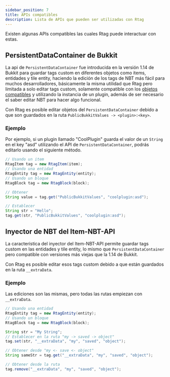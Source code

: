 ```yaml
---
sidebar_position: 7
title: APIs compatibles
description: Lista de APIs que pueden ser utilizadas con Rtag
---
```


Existen algunas APIs compatibles las cuales Rtag puede interactuar con estas.

## PersistentDataContainer de Bukkit

La api de `PersistentDataContainer` fue introducida en la versión 1.14 de Bukkit para guardar tags custom en diferentes objetos como items, entidades y tile entity, haciendo la edición de los tags de NBT más fácil para muchos desarrolladores, básicamente la misma utilidad que Rtag pero limitada a solo editar tags custom, solamente compatible con los [objetos compatibles](intro/#objetos-compatibles) y utilizando la instancia de un plugin, además de ser necesario el saber editar NBT para hacer algo funcional.

Con Rtag es posible editar objetos del `PersistentDataContainer` debido a que son guardados en la ruta `PublicBukkitValues -> <plugin>:<key>`.

### Ejemplo

Por ejemplo, si un plugin llamado "CoolPlugin" guarda el valor de un `String` en el key "asd" utilizando el API de `PersistentDataContainer`, podrás editarlo usando el siguiente método.

```java
// Usando un item
RtagItem tag = new RtagItem(item);
// Usando una entidad
RtagEntity tag = new RtagEntity(entity);
// Usando un bloque
RtagBlock tag = new RtagBlock(block);

// Obtener
String value = tag.get("PublicBukkitValues", "coolplugin:asd");

// Establecer
String str = "Hello";
tag.get(str, "PublicBukkitValues", "coolplugin:asd");
```

## Inyector de NBT del Item-NBT-API

La característica del inyector del Item-NBT-API permite guardar tags custom en las entidades y tile entity, lo mismo que `PersistentDataContainer` pero compatible con versiones más viejas que la 1.14 de Bukkit.

Con Rtag es posible editar esos tags custom debido a que están guardados en la ruta `__extraData`.

### Ejemplo

Las ediciones son las mismas, pero todas las rutas empiezan con `__extraData`.

```java
// Usando una entidad
RtagEntity tag = new RtagEntity(entity);
// Usando un bloque
RtagBlock tag = new RtagBlock(block);

String str = "My String";
// Establecer en la ruta "my -> saved -> object"
tag.set(str, "__extraData", "my", "saved", "object");

// Obtener desde "my <- save <- object"
String sameStr = tag.get("__extraData", "my", "saved", "object");

// Obtener desde la ruta
tag.remove("__extraData", "my", "saved", "object");
```